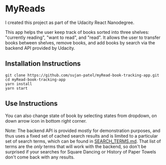 # MyReads

I created this project as part of the Udacity React Nanodegree.

This app helps the user keep track of books sorted into three shelves: "currently reading", "want to read", and "read". It allows the user to transfer books between shelves, remove books, and add books by search via the backend API provided by Udacity.

## Installation Instructions

```
git clone https://github.com/sujan-patel/myRead-book-tracking-app.git
cd myRead-book-tracking-app
yarn install
yarn start
```

## Use Instructions

You can also change state of book by selecting states from dropdown, on down arrow icon in bottom right corner.

Note: The backend API is provided mostly for demonstration purposes, and thus uses a fixed set of cached search results and is limited to a particular set of search terms, which can be found in [SEARCH_TERMS.md](SEARCH_TERMS.md). That list of terms are the _only_ terms that will work with the backend, so don't be surprised if your searches for Square Dancing or History of Paper Towels don't come back with any results.
